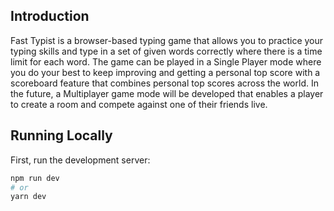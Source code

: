 ## Introduction

Fast Typist is a browser-based typing game that allows you to practice your typing skills and type in a set of given words correctly where there is a time limit for each word. The game can be played in a Single Player mode where you do your best to keep improving and getting a personal top score with a scoreboard feature that combines personal top scores across the world. In the future, a Multiplayer game mode will be developed that enables a player to create a room and compete against one of their friends live.

## Running Locally

First, run the development server:

```bash
npm run dev
# or
yarn dev
```
